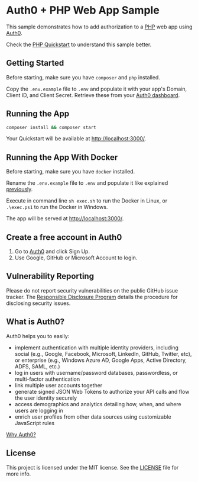 # Auth0 + PHP Web App Sample

This sample demonstrates how to add authorization to a [PHP](http://php.net/) web app using [Auth0](https://auth0.com).

Check the [PHP Quickstart](https://auth0.com/docs/quickstart/webapp/php) to understand this sample better.

## Getting Started

Before starting, make sure you have `composer` and `php` installed.

Copy the `.env.example` file to `.env` and populate it with your app's Domain, Client ID, and Client Secret. Retrieve these from your [Auth0 dashboard](https://manage.auth0.com).

## Running the App

```bash
composer install && composer start
```

Your Quickstart will be available at [http://localhost:3000/](http://localhost:3000/).

## Running the App With Docker

Before starting, make sure you have `docker` installed.

Rename the `.env.example` file to `.env` and populate it like explained [previously](#getting-started).

Execute in command line `sh exec.sh` to run the Docker in Linux, or `.\exec.ps1` to run the Docker in Windows.

The app will be served at [http://localhost:3000/](http://localhost:3000/).

## Create a free account in Auth0

1. Go to [Auth0](https://auth0.com) and click Sign Up.
2. Use Google, GitHub or Microsoft Account to login.

## Vulnerability Reporting

Please do not report security vulnerabilities on the public GitHub issue tracker. The [Responsible Disclosure Program](https://auth0.com/whitehat) details the procedure for disclosing security issues.

## What is Auth0?

Auth0 helps you to easily:

- implement authentication with multiple identity providers, including social (e.g., Google, Facebook, Microsoft, LinkedIn, GitHub, Twitter, etc), or enterprise (e.g., Windows Azure AD, Google Apps, Active Directory, ADFS, SAML, etc.)
- log in users with username/password databases, passwordless, or multi-factor authentication
- link multiple user accounts together
- generate signed JSON Web Tokens to authorize your API calls and flow the user identity securely
- access demographics and analytics detailing how, when, and where users are logging in
- enrich user profiles from other data sources using customizable JavaScript rules

[Why Auth0?](https://auth0.com/why-auth0)

## License

This project is licensed under the MIT license. See the [LICENSE](https://github.com/auth0-samples/auth0-php-web-app/blob/master/LICENSE) file for more info.
